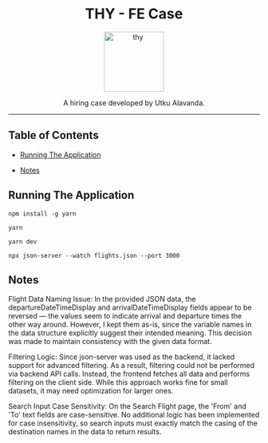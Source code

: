 <div align="center">
<h1>THY - FE Case</h1>

<a href="https://www.turkishairlines.com/">
  <img
    height="120"
    width="120"
    alt="thy"
    src="https://cdn.turkishairlines.com/m/65eb1aeefce2844b/original/Turkish-Airlines-Logo.png"
  />
</a>

<p>A hiring case developed by Utku Alavanda.</p>
</div>

<hr />

## Table of Contents

<!-- START doctoc generated TOC please keep comment here to allow auto update -->
<!-- DON'T EDIT THIS SECTION, INSTEAD RE-RUN doctoc TO UPDATE -->

- [Running The Application](#running-the-application)

- [Notes](#notes)

<!-- END doctoc generated TOC please keep comment here to allow auto update -->

## Running The Application

```
npm install -g yarn
```

```
yarn
```

```
yarn dev
```

```
npx json-server --watch flights.json --port 3000
```

## Notes

Flight Data Naming Issue:
In the provided JSON data, the departureDateTimeDisplay and arrivalDateTimeDisplay fields appear to be reversed — the values seem to indicate arrival and departure times the other way around. However, I kept them as-is, since the variable names in the data structure explicitly suggest their intended meaning. This decision was made to maintain consistency with the given data format.

Filtering Logic:
Since json-server was used as the backend, it lacked support for advanced filtering. As a result, filtering could not be performed via backend API calls. Instead, the frontend fetches all data and performs filtering on the client side. While this approach works fine for small datasets, it may need optimization for larger ones.

Search Input Case Sensitivity:
On the Search Flight page, the 'From' and 'To' text fields are case-sensitive. No additional logic has been implemented for case insensitivity, so search inputs must exactly match the casing of the destination names in the data to return results.
